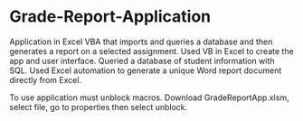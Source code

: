 # Grade-Report-Application

Application in Excel VBA that imports and queries a database and then generates a report on a selected assignment.
Used VB in Excel to create the app and user interface. Queried a database of student information with SQL. Used Excel automation to generate a unique Word report document directly from Excel. 


To use application must unblock macros. 
Download GradeReportApp.xlsm, select file, go to properties then select unblock. 

